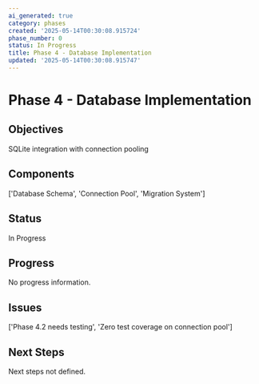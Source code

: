 ```yaml
---
ai_generated: true
category: phases
created: '2025-05-14T00:30:08.915724'
phase_number: 0
status: In Progress
title: Phase 4 - Database Implementation
updated: '2025-05-14T00:30:08.915747'
---
```


# Phase 4 - Database Implementation

## Objectives
SQLite integration with connection pooling

## Components
['Database Schema', 'Connection Pool', 'Migration System']

## Status
In Progress

## Progress
No progress information.

## Issues
['Phase 4.2 needs testing', 'Zero test coverage on connection pool']

## Next Steps
Next steps not defined.
